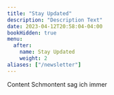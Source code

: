 ```yaml
---
title: "Stay Updated"
description: "Description Text"
date: 2023-04-12T20:58:04-04:00
bookHidden: true
menu:
  after:
    name: Stay Updated
    weight: 2
aliases: ["/newsletter"]
---
```


Content Schmontent sag ich immer